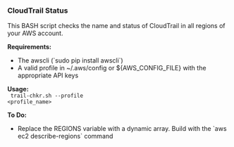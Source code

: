 ### CloudTrail Status

<p>
This BASH script checks the name and status of CloudTrail in all regions of your AWS account.

<b>Requirements:</b>
<ul>
 <li> The awscli  (`sudo pip install awscli`)
 <li> A valid profile in ~/.aws/config or ${AWS_CONFIG_FILE} with the appropriate API keys
</ul>

<b>Usage:</b>
<br>
<code>
trail-chkr.sh --profile \<profile_name\>
</code>

<b>To Do:</b>
<ul>
 <li> Replace the REGIONS variable with a dynamic array. Build with the `aws ec2 describe-regions` command
</ul>

